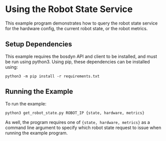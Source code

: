 <!--
Copyright (c) 2022 Boston Dynamics, Inc.  All rights reserved.

Downloading, reproducing, distributing or otherwise using the SDK Software
is subject to the terms and conditions of the Boston Dynamics Software
Development Kit License (20191101-BDSDK-SL).
-->

# Using the Robot State Service

This example program demonstrates how to query the robot state service for the hardware config, the current robot state, or the robot metrics.

## Setup Dependencies

This example requires the bosdyn API and client to be installed, and must be run using python3. Using pip, these dependencies can be installed using:

```
python3 -m pip install -r requirements.txt
```

## Running the Example

To run the example:

```
python3 get_robot_state.py ROBOT_IP {state, hardware, metrics}
```

As well, the program requires one of `{state, hardware, metrics}` as a command line argument to specify which robot state request to issue when running the example program.
